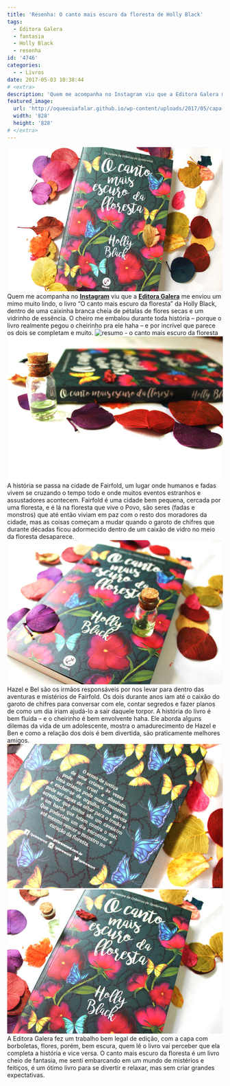 ```yaml
---
title: 'Resenha: O canto mais escuro da floresta de Holly Black'
tags:
  - Editora Galera
  - fantasia
  - Holly Black
  - resenha
id: '4746'
categories:
  - - Livros
date: 2017-05-03 10:38:44
# <extra>
description: 'Quem me acompanha no Instagram viu que a Editora Galera me enviou um mimo muito lindo, o livro “O canto mais escuro da floresta” da Holly Black, dentro de uma caixinha branca cheia de pétalas de flores secas e um vidrinho de essência. O cheiro me embalou durante toda história – porque o livro realmente pegou o cheirinho pra ele haha – e por incrível que parece os dois se completam e muito. A história se passa na cidade de Fairfold, um lugar onde humanos e fadas vivem se cruzando o tempo todo e onde muitos eventos estranhos e assustadores acontecem. Fairfold é uma cidade bem pequena, cercada por uma floresta, e é lá na floresta que vive o Povo, são seres (fadas e monstros) que até então viviam em paz com o resto dos moradores da cidade, mas as &hellip;'
featured_image: 
  url: 'http://oqueeuiafalar.github.io/wp-content/uploads/2017/05/capa-do-livro-o-canto-mais-escuro-da-floresta-de-Holly-Black.jpg'
  width: '828'
  height: '828'
# </extra>
---
```


![resenha - o canto mais escuro da floresta - Holly Black](/wp-content/uploads/2017/05/capa-do-livro-o-canto-mais-escuro-da-floresta-de-Holly-Black.jpg) Quem me acompanha no **[Instagram](https://www.instagram.com/sjnat/)** viu que a [**Editora Galera**](http://www.galerarecord.com.br/) me enviou um mimo muito lindo, o livro “O canto mais escuro da floresta” da Holly Black, dentro de uma caixinha branca cheia de pétalas de flores secas e um vidrinho de essência. O cheiro me embalou durante toda história – porque o livro realmente pegou o cheirinho pra ele haha – e por incrível que parece os dois se completam e muito. ![resumo - o canto mais escuro da floresta](/wp-content/uploads/2017/05/página-do-livro-o-canto-mais-escuro-da-floresta.jpg) ![sobre o livro - o canto mais escuro da floresta](/wp-content/uploads/2017/05/lombada-livro-o-canto-mais-escuro-da-floresta-de-holly-black.jpg) A história se passa na cidade de Fairfold, um lugar onde humanos e fadas vivem se cruzando o tempo todo e onde muitos eventos estranhos e assustadores acontecem. Fairfold é uma cidade bem pequena, cercada por uma floresta, e é lá na floresta que vive o Povo, são seres (fadas e monstros) que até então viviam em paz com o resto dos moradores da cidade, mas as coisas começam a mudar quando o garoto de chifres que durante décadas ficou adormecido dentro de um caixão de vidro no meio da floresta desaparece. ![resenha do livro - o canto mais escuro da floresta](/wp-content/uploads/2017/05/resenha-o-canto-mais-escuro-da-floresta-de-holly-black.jpg) Hazel e Bel são os irmãos responsáveis por nos levar para dentro das aventuras e mistérios de Fairfold. Os dois durante anos iam até o caixão do garoto de chifres para conversar com ele, contar segredos e fazer planos de como um dia iriam ajudá-lo a sair daquele torpor. A história do livro é bem fluida – e o cheirinho é bem envolvente haha. Ele aborda alguns dilemas da vida de um adolescente, mostra o amadurecimento de Hazel e Ben e como a relação dos dois é bem divertida, são praticamente melhores amigos. ![resumo - o canto mais escuro da floresta de holly black](/wp-content/uploads/2017/05/contra-capa-o-canto-mais-escuro-da-floresta.jpg) ![resenha - o canto mais escuro da floresta](/wp-content/uploads/2017/05/livro-fantasia-o-canto-mais-escuro-da-floresta.jpg) A Editora Galera fez um trabalho bem legal de edição, com a capa com borboletas, flores, porém, bem escura, quem lê o livro vai perceber que ela completa a história e vice versa. O canto mais escuro da floresta é um livro cheio de fantasia, me senti embarcando em um mundo de mistérios e feitiços, é um ótimo livro para se divertir e relaxar, mas sem criar grandes expectativas.
